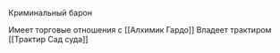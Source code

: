Криминальный барон

Имеет торговые отношения с [[Алхимик Гардо]]
Владеет трактиром [[Трактир Сад суда]]
